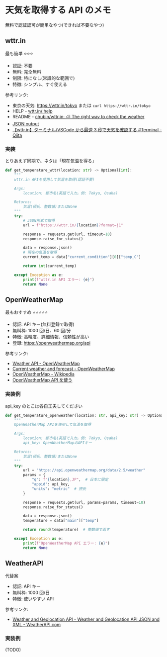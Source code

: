 # 天気を取得する API のメモ

無料で認証認可が簡単なやつ(できれば不要なやつ)

## wttr.in

最も簡単 ⭐⭐⭐

- 認証: 不要
- 無料: 完全無料
- 制限: 特になし(常識的な範囲で)
- 特徴: シンプル、すぐ使える

参考リンク:

- 東京の天気: <https://wttr.in/tokyo> または `curl https://wttr.in/tokyo`
- HELP - [wttr.in/:help](https://wttr.in/:help)
- README - [chubin/wttr.in: :partly_sunny: The right way to check the weather](https://github.com/chubin/wttr.in?tab=readme-ov-file#readme)
- [JSON output](https://github.com/chubin/wttr.in?tab=readme-ov-file#json-output)
- [【wttr.in】ターミナル/VSCode から最速 3 秒で天気を確認する #Terminal - Qiita](https://qiita.com/shirokuma89dev/items/1d86d4caec2d3cd1402d)

### 実装

とりあえず同期で。ネタは「現在気温を得る」

```python
def get_temperature_wttr(location: str) -> Optional[int]:
    """
    wttr.in APIを使用して気温を取得(認証不要)

    Args:
        location: 都市名(英語で入力。例: Tokyo, Osaka)

    Returns:
        気温(摂氏、整数値)またはNone
    """
    try:
        # JSON形式で取得
        url = f"https://wttr.in/{location}?format=j1"

        response = requests.get(url, timeout=10)
        response.raise_for_status()

        data = response.json()
        # 現在の気温を取得
        current_temp = data["current_condition"][0]["temp_C"]

        return int(current_temp)

    except Exception as e:
        print(f"wttr.in API エラー: {e}")
        return None
```

## OpenWeatherMap

最もおすすめ ⭐⭐⭐⭐⭐

- 認証: API キー(無料登録で取得)
- 無料枠: 1000 回/日、60 回/分
- 特徴: 高精度、詳細情報、信頼性が高い
- 登録: https://openweathermap.org/api

参考リンク:

- [Weather API - OpenWeatherMap](https://openweathermap.org/api)
- [Current weather and forecast - OpenWeatherMap](https://openweathermap.org/)
- [OpenWeatherMap - Wikipedia](https://ja.wikipedia.org/wiki/OpenWeatherMap)
- [OpenWeatherMap API を使う](https://zenn.dev/shimpo/articles/open-weather-map-go-20250209)

### 実装例

api_key のとこは各自工夫してください

```python
def get_temperature_openweather(location: str, api_key: str) -> Optional[int]:
    """
    OpenWeatherMap APIを使用して気温を取得

    Args:
        location: 都市名(英語で入力。例: Tokyo, Osaka)
        api_key: OpenWeatherMapのAPIキー

    Returns:
        気温(摂氏、整数値)またはNone
    """
    try:
        url = "https://api.openweathermap.org/data/2.5/weather"
        params = {
            "q": f"{location},JP",  # 日本に限定
            "appid": api_key,
            "units": "metric"  # 摂氏
        }

        response = requests.get(url, params=params, timeout=10)
        response.raise_for_status()

        data = response.json()
        temperature = data["main"]["temp"]

        return round(temperature)  # 整数値で返す

    except Exception as e:
        print(f"OpenWeatherMap API エラー: {e}")
        return None
```

## WeatherAPI

代替案

- 認証: API キー
- 無料枠: 1000 回/日
- 特徴: 使いやすい API

参考リンク:

- [Weather and Geolocation API - Weather and Geolocation API JSON and XML - WeatherAPI.com](https://www.weatherapi.com/docs/)

### 実装例

(TODO)
